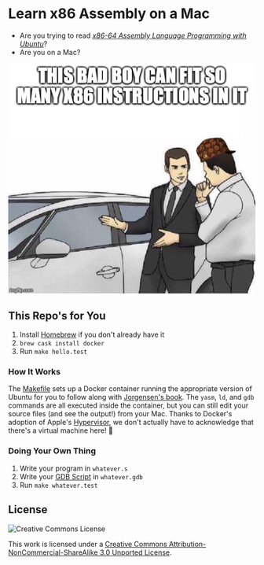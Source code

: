 # Learn x86 Assembly on a Mac

* Are you trying to read [*x86-64 Assembly Language Programming with Ubuntu*][1]?
* Are you on a Mac?

![I heard you like x86 on your Mac][2]

## This Repo's for You
1. Install [Homebrew][3] if you don't already have it
2. `brew cask install docker`
3. Run `make hello.test`

### How It Works
The [Makefile][5] sets up a Docker container running the appropriate version of Ubuntu for you to
follow along with [Jorgensen's book][1]. The `yasm`, `ld`, and `gdb` commands are all executed
inside the container, but you can still edit your source files (and see the output!) from your Mac.
Thanks to Docker's adoption of Apple's [Hypervisor][6], we don't actually have to acknowledge that
there's a virtual machine here! 🎉

### Doing Your Own Thing
1. Write your program in `whatever.s`
2. Write your [GDB Script][4] in `whatever.gdb`
3. Run `make whatever.test`

## License
![Creative Commons License][8]

This work is licensed under a [Creative Commons Attribution-NonCommercial-ShareAlike 3.0 Unported
License][7].

[1]: http://www.egr.unlv.edu/~ed/x86.html
[2]: salesman.jpg
[3]: https://brew.sh
[4]: https://sourceware.org/gdb/onlinedocs/gdb/Command-Files.html
[5]: https://github.com/robertdfrench/assembly64/blob/master/Makefile
[6]: https://developer.apple.com/documentation/hypervisor
[7]: http://creativecommons.org/licenses/by-nc-sa/3.0/
[8]: https://i.creativecommons.org/l/by-nc-sa/3.0/88x31.png
